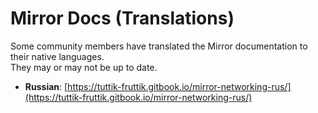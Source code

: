 # Mirror Docs (Translations)

Some community members have translated the Mirror documentation to their native languages.\
They may or may not be up to date.



* **Russian**: [https://tuttik-fruttik.gitbook.io/mirror-networking-rus/](https://tuttik-fruttik.gitbook.io/mirror-networking-rus/)
